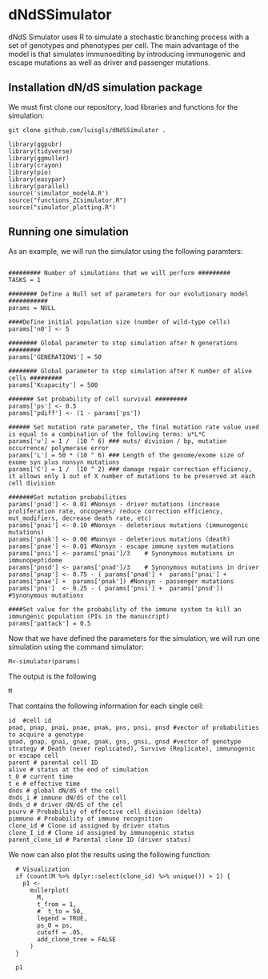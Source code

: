 
# dNdSSimulator
dNdS Simulator uses R to simulate a stochastic branching process with a set of genotypes and phenotypes per cell. The main advantage of the model is that simulates immunoediting by introducing immunogenic and escape mutations as well as driver and passenger mutations.


## Installation dN/dS simulation package

We must first clone our repository, load libraries and functions for the simulation:

```{bash clone,eval=F}
git clone github.com/luisgls/dNdSSimulator .
```

```{r dependencies, message=F}
library(ggpubr)
library(tidyverse)
library(ggmuller)
library(crayon)
library(pio)
library(easypar)
library(parallel)
source('simulator_modelA.R')
source("functions_ZCsimulator.R")
source("simulator_plotting.R")
```
## Running one simulation

As an example, we will run the simulator using the following paramters:

```{r parameters}

######### Number of simulations that we will perform #########
TASKS = 1

######## Define a Null set of parameters for our evolutionary model ###########
params = NULL

####Define initial population size (number of wild-type cells)
params['n0'] <- 5

######## Global parameter to stop simulation after N generations #########
params['GENERATIONS'] = 50

######## Global parameter to stop simulation after K number of alive cells #########
params['Kcapacity'] = 500

####### Set probability of cell survival #########
params['ps'] <- 0.5
params['pdiff'] <- (1 - params['ps'])

###### Set mutation rate parameter, the final mutation rate value used is equal to a combination of the following terms: u*L*C
params['u'] = 1 /  (10 ^ 6) ### muts/ division / bp, mutation occurrence/ polymerase error
params['L'] = 50 * (10 ^ 6) ### Length of the genome/exome size of exome syn plus nonsyn mutations
params['C'] = 1 /  (10 ^ 2) ### damage repair correction efficiency, it allows only 1 out of X number of mutations to be preserved at each cell division

#######Set mutation probabilities
params['pnad'] <- 0.01 #Nonsyn - driver mutations (increase proliferation rate, oncogenes/ reduce correction efficiency, mut_modifiers, decrease death rate, etc)
params['pnai'] <- 0.10 #Nonsyn - deleterious mutations (immunogenic mutations)
params['pnak'] <- 0.00 #Nonsyn - deleterious mutations (death)
params['pnae'] <- 0.01 #Nonsyn - escape immune system mutations
params['pnsi'] <- params['pnai']/3    # Synonymous mutations in immunopeptidome
params['pnsd'] <- params['pnad']/3    # Synonymous mutations in driver
params['pnap'] <- 0.75 - ( params['pnad'] +  params['pnai'] +  params['pnae'] +  params['pnak']) #Nonsyn - passenger mutations
params['pns']  <- 0.25 - ( params['pnsi'] +  params['pnsd']) #Synonymous mutations

####Set value for the probability of the immune system to kill an immungenic population (PIs in the manuscript)
params['pattack'] = 0.5
```

Now that we have defined the parameters for the simulation, we will run one simulation using the command simulator:

```{r simul1, cache=T}
M<-simulator(params)
```

The output is the following

```{r}
M
```

That contains the following information for each single cell:

```{r eval=F}
id  #cell id
pnad, pnap, pnai, pnae, pnak, pns, pnsi, pnsd #vector of probabilities to acquire a genotype
gnad, gnap, gnai, gnae, gnak, gns, gnsi, gnsd #vector of genotype
strategy # Death (never replicated), Survive (Replicate), immunogenic or escape cell
parent # parental cell ID
alive # status at the end of simulation
t_0 # current time
t_e # effective time
dnds # global dN/dS of the cell
dnds_i # immune dN/dS of the cell 
dnds_d # driver dN/dS of the cel
psurv # Probability of effective cell division (delta)
pimmune # Probability of immune recognition
clone_id # Clone id assigned by driver status
clone_I_id # Clone id assigned by immunogenic status
parent_clone_id # Parental clone ID (driver status)
```

We now can also plot the results using the following function:

```{r visualize,message=F,warning=F}
  # Visualization
  if (count(M %>% dplyr::select(clone_id) %>% unique()) > 1) {
    p1 <-
      mullerplot(
        M,
        t_from = 1,
        #  t_to = 50,
        legend = TRUE,
        ps_0 = ps,
        cutoff = .05,
        add_clone_tree = FALSE
      )
  }

  p1
```
